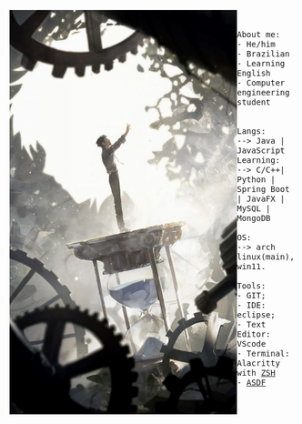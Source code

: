 <p float="left">
    <img src="5dce75d3e2ac6b81854ed1228068c058.jpg" width="400" align="left">
        <p float="left">
        <samp>
        <br>
        <br>
        About me:<br>
            - He/him<br>
            - Brazilian<br>
            - Learning English<br>
            - Computer engineering student<br>
            <br>
            <br>
            Langs:<br>
                --> Java | JavaScript
            <br>
            Learning:<br>
                --> C/C++| Python | Spring Boot | JavaFX | MySQL | MongoDB
            <br>
            <br>
            OS:<br>
                --> arch linux(main), win11.
            <br>
            <br>
            Tools:<br>
                - GIT;<br>
                - IDE: eclipse;<br>
                - Text Editor: VScode<br>
                - Terminal: Alacritty with <a href="https://github.com/ohmyzsh/ohmyzsh">ZSH</a><br>
                - <a href="https://github.com/asdf-vm/asdf">ASDF</a><br>
            <br>
            <br>
        </samp>
        </p>
</p>        
